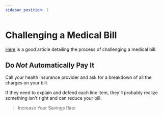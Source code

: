 ```yaml
---
sidebar_position: 1
---
```


# Challenging a Medical Bill

[Here](https://thecollegeinvestor.com/21732/disputing-medical-bill/) is a good article detailing the process of challenging a medical bill.

## Do *Not* Automatically Pay It

Call your health insurance provider and ask for a breakdown of all the charges on your bill.

If they need to explain and defend each line item, they'll probably realize something isn't right and can reduce your bill.

>Increase Your Savings Rate